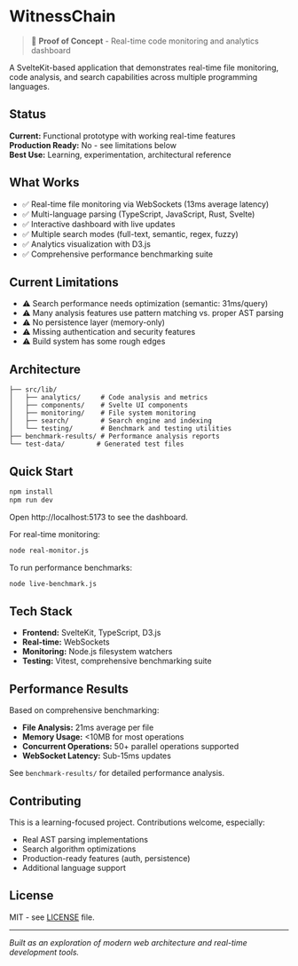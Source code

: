 # WitnessChain

> 🚧 **Proof of Concept** - Real-time code monitoring and analytics dashboard

A SvelteKit-based application that demonstrates real-time file monitoring, code analysis, and search capabilities across multiple programming languages.

## Status

**Current:** Functional prototype with working real-time features  
**Production Ready:** No - see limitations below  
**Best Use:** Learning, experimentation, architectural reference

## What Works

- ✅ Real-time file monitoring via WebSockets (13ms average latency)
- ✅ Multi-language parsing (TypeScript, JavaScript, Rust, Svelte)
- ✅ Interactive dashboard with live updates
- ✅ Multiple search modes (full-text, semantic, regex, fuzzy)
- ✅ Analytics visualization with D3.js
- ✅ Comprehensive performance benchmarking suite

## Current Limitations

- ⚠️ Search performance needs optimization (semantic: 31ms/query)
- ⚠️ Many analysis features use pattern matching vs. proper AST parsing
- ⚠️ No persistence layer (memory-only)
- ⚠️ Missing authentication and security features
- ⚠️ Build system has some rough edges

## Architecture

```
├── src/lib/
│   ├── analytics/     # Code analysis and metrics
│   ├── components/    # Svelte UI components
│   ├── monitoring/    # File system monitoring
│   ├── search/        # Search engine and indexing
│   └── testing/       # Benchmark and testing utilities
├── benchmark-results/ # Performance analysis reports
└── test-data/        # Generated test files
```

## Quick Start

```bash
npm install
npm run dev
```

Open http://localhost:5173 to see the dashboard.

For real-time monitoring:
```bash
node real-monitor.js
```

To run performance benchmarks:
```bash
node live-benchmark.js
```

## Tech Stack

- **Frontend:** SvelteKit, TypeScript, D3.js
- **Real-time:** WebSockets
- **Monitoring:** Node.js filesystem watchers
- **Testing:** Vitest, comprehensive benchmarking suite

## Performance Results

Based on comprehensive benchmarking:
- **File Analysis:** 21ms average per file
- **Memory Usage:** <10MB for most operations  
- **Concurrent Operations:** 50+ parallel operations supported
- **WebSocket Latency:** Sub-15ms updates

See `benchmark-results/` for detailed performance analysis.

## Contributing

This is a learning-focused project. Contributions welcome, especially:
- Real AST parsing implementations
- Search algorithm optimizations
- Production-ready features (auth, persistence)
- Additional language support

## License

MIT - see [LICENSE](LICENSE) file.

---

*Built as an exploration of modern web architecture and real-time development tools.*